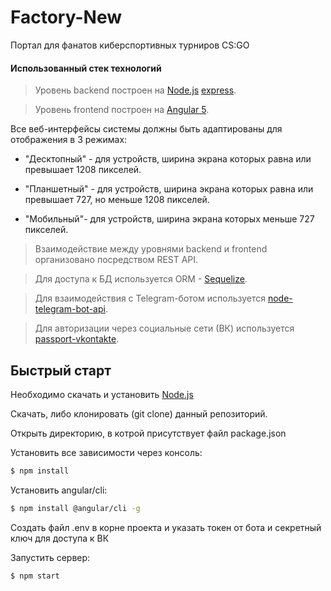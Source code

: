 # Factory-New
Портал для фанатов киберспортивных турниров CS:GO

#### Использованный стек технологий
>Уровень backend построен на [Node.js](https://nodejs.org/en/) [express](http://expressjs.com/).

>Уровень frontend построен на [Angular 5](https://angular.io/).

Все веб-интерфейсы системы должны быть адаптированы для отображения в 3 режимах:

* "Десктопный" - для устройств, ширина экрана которых равна или превышает 1208 пикселей.

* "Планшетный" - для устройств, ширина экрана которых равна или превышает 727, но меньше 1208 пикселей.

* "Мобильный"- для устройств, ширина экрана которых меньше 727 пикселей.

>Взаимодействие между уровнями backend и frontend организовано посредством REST API.

>Для доступа к БД используется ORM - [Sequelize](https://github.com/sequelize/sequelize).

>Для взаимодействия с Telegram-ботом используется [node-telegram-bot-api](https://github.com/yagop/node-telegram-bot-api).

>Для авторизации через социальные сети (ВК) используется [passport-vkontakte](https://github.com/stevebest/passport-vkontakte).

## Быстрый старт
Необходимо скачать и установить [Node.js](https://nodejs.org/en/)

Скачать, либо клонировать (git clone) данный репозиторий.

Открыть директорию, в котрой присутствует файл package.json

Установить все зависимости через консоль:

```bash
$ npm install
```

Установить angular/cli:

```bash
$ npm install @angular/cli -g
```

Создать файл .env в корне проекта и указать токен от бота и секретный ключ для доступа к ВК

Запустить сервер:

```bash
$ npm start
```
